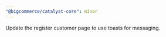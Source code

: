 ```yaml
---
"@bigcommerce/catalyst-core": minor
---
```


Update the register customer page to use toasts for messaging.
